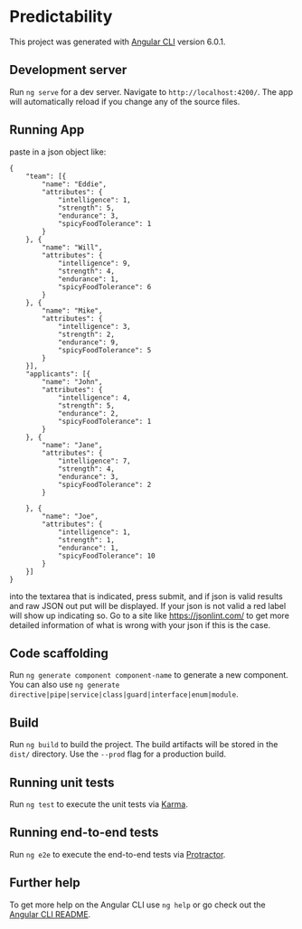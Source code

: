 # Predictability

This project was generated with [Angular CLI](https://github.com/angular/angular-cli) version 6.0.1.

## Development server

Run `ng serve` for a dev server. Navigate to `http://localhost:4200/`. The app will automatically reload if you change any of the source files.
## Running App
paste in a json object like:
```
{
	"team": [{
		"name": "Eddie",
		"attributes": {
			"intelligence": 1,
			"strength": 5,
			"endurance": 3,
			"spicyFoodTolerance": 1
		}
	}, {
		"name": "Will",
		"attributes": {
			"intelligence": 9,
			"strength": 4,
			"endurance": 1,
			"spicyFoodTolerance": 6
		}
	}, {
		"name": "Mike",
		"attributes": {
			"intelligence": 3,
			"strength": 2,
			"endurance": 9,
			"spicyFoodTolerance": 5
		}
	}],
	"applicants": [{
		"name": "John",
		"attributes": {
			"intelligence": 4,
			"strength": 5,
			"endurance": 2,
			"spicyFoodTolerance": 1
		}
	}, {
		"name": "Jane",
		"attributes": {
			"intelligence": 7,
			"strength": 4,
			"endurance": 3,
			"spicyFoodTolerance": 2
		}

	}, {
		"name": "Joe",
		"attributes": {
			"intelligence": 1,
			"strength": 1,
			"endurance": 1,
			"spicyFoodTolerance": 10
		}
	}]
}
```
into the textarea that is indicated, press submit, and if json is valid results and raw JSON out put will be displayed.  If your json is  not valid a red label will show up indicating so.  Go to a site like https://jsonlint.com/ to get more detailed information of what is wrong with your json if this is the case.

## Code scaffolding

Run `ng generate component component-name` to generate a new component. You can also use `ng generate directive|pipe|service|class|guard|interface|enum|module`.

## Build

Run `ng build` to build the project. The build artifacts will be stored in the `dist/` directory. Use the `--prod` flag for a production build.

## Running unit tests

Run `ng test` to execute the unit tests via [Karma](https://karma-runner.github.io).

## Running end-to-end tests

Run `ng e2e` to execute the end-to-end tests via [Protractor](http://www.protractortest.org/).

## Further help

To get more help on the Angular CLI use `ng help` or go check out the [Angular CLI README](https://github.com/angular/angular-cli/blob/master/README.md).
